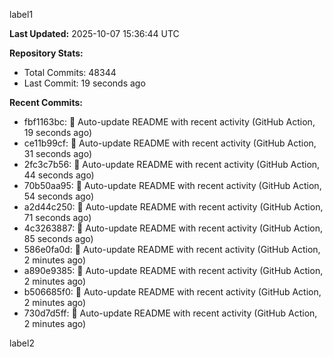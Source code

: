 
label1 
<!-- ACTIVITY_START -->
**Last Updated:** 2025-10-07 15:36:44 UTC

**Repository Stats:**
- Total Commits: 48344
- Last Commit: 19 seconds ago

**Recent Commits:**
- fbf1163bc: 🤖 Auto-update README with recent activity (GitHub Action, 19 seconds ago)
- ce11b99cf: 🤖 Auto-update README with recent activity (GitHub Action, 31 seconds ago)
- 2fc3c7b56: 🤖 Auto-update README with recent activity (GitHub Action, 44 seconds ago)
- 70b50aa95: 🤖 Auto-update README with recent activity (GitHub Action, 54 seconds ago)
- a2d44c250: 🤖 Auto-update README with recent activity (GitHub Action, 71 seconds ago)
- 4c3263887: 🤖 Auto-update README with recent activity (GitHub Action, 85 seconds ago)
- 586e0fa0d: 🤖 Auto-update README with recent activity (GitHub Action, 2 minutes ago)
- a890e9385: 🤖 Auto-update README with recent activity (GitHub Action, 2 minutes ago)
- b506685f0: 🤖 Auto-update README with recent activity (GitHub Action, 2 minutes ago)
- 730d7d5ff: 🤖 Auto-update README with recent activity (GitHub Action, 2 minutes ago)
<!-- ACTIVITY_END -->

label2

